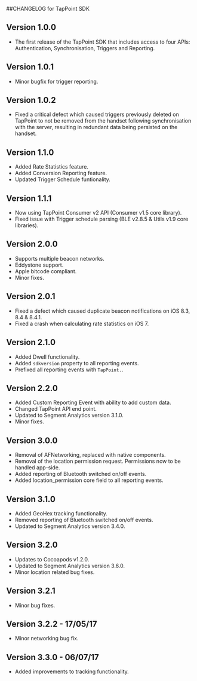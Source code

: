 ##CHANGELOG for TapPoint SDK

## Version 1.0.0

- The first release of the TapPoint SDK that includes access to four APIs: Authentication, Synchronisation, Triggers and Reporting. 


## Version 1.0.1

- Minor bugfix for trigger reporting.


## Version 1.0.2

- Fixed a critical defect which caused triggers previously deleted on TapPoint to not be removed from the handset following synchronisation with the server, resulting in redundant data being persisted on the handset.


## Version 1.1.0

- Added Rate Statistics feature.
- Added Conversion Reporting feature.
- Updated Trigger Schedule funtionality.


## Version 1.1.1

- Now using TapPoint Consumer v2 API (Consumer v1.5 core library).
- Fixed issue with Trigger schedule parsing (BLE v2.8.5 & Utils v1.9 core libraries).


## Version 2.0.0

- Supports multiple beacon networks.
- Eddystone support.
- Apple bitcode compliant.
- Minor fixes.


## Version 2.0.1

- Fixed a defect which caused duplicate beacon notifications on iOS 8.3, 8.4 & 8.4.1.
- Fixed a crash when calculating rate statistics on iOS 7.


## Version 2.1.0

- Added Dwell functionality.
- Added `sdkversion` property to all reporting events.
- Prefixed all reporting events with `TapPoint.`.

## Version 2.2.0

- Added Custom Reporting Event with ability to add custom data.
- Changed TapPoint API end point.
- Updated to Segment Analytics version 3.1.0.
- Minor fixes.

## Version 3.0.0

- Removal of AFNetworking, replaced with native components.
- Removal of the location permission request. Permissions now to be handled app-side.
- Added reporting of Bluetooth switched on/off events.
- Added location_permission core field to all reporting events.

## Version 3.1.0

- Added GeoHex tracking functionality.
- Removed reporting of Bluetooth switched on/off events.
- Updated to Segment Analytics version 3.4.0.

## Version 3.2.0

- Updates to Cocoapods v1.2.0.
- Updated to Segment Analytics version 3.6.0.
- Minor location related bug fixes.

## Version 3.2.1

- Minor bug fixes.

## Version 3.2.2 - 17/05/17

- Minor networking bug fix.

## Version 3.3.0 - 06/07/17

- Added improvements to tracking functionality.